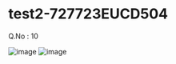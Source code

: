# test2-727723EUCD504
Q.No : 10

![image](https://github.com/surya-2124/test2-727723EUCD504/assets/151619471/af165b74-65d9-42de-969e-d18427025497)
![image](https://github.com/surya-2124/test2-727723EUCD504/assets/151619471/d98eba32-86d0-4c58-9a18-dc439967d161)
